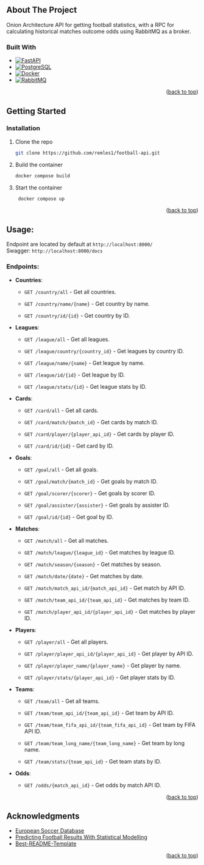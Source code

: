 
## About The Project
Onion Architecture API for getting football statistics, with a RPC for calculating historical matches outcome odds using RabbitMQ as a broker.



### Built With

* [![FastAPI][FastAPI-shield]][FastAPI-url]
* [![PostgreSQL][PostgreSQL-shield]][PostgreSQL-url]
* [![Docker][Docker-shield]][Docker-url]
* [![RabbitMQ][RabbitMQ-shield]][RabbitMQ-url]

<p align="right">(<a href="#readme-top">back to top</a>)</p>



<!-- GETTING STARTED -->
## Getting Started

### Installation
1. Clone the repo
   ```sh
   git clone https://github.com/remles1/football-api.git
   ```
2. Build the container
   ```sh
   docker compose build
   ```
3. Start the container
   ```sh
	docker compose up
   ```

<p align="right">(<a href="#readme-top">back to top</a>)</p>



<!-- USAGE EXAMPLES -->

## Usage:
Endpoint are located by default at ```http://localhost:8000/```\
Swagger: ```http://localhost:8000/docs```

### Endpoints:

-   **Countries**:
    
    -   `GET /country/all` - Get all countries.
        
    -   `GET /country/name/{name}` - Get country by name.
        
    -   `GET /country/id/{id}` - Get country by ID.
        
-   **Leagues**:
    
    -   `GET /league/all` - Get all leagues.
        
    -   `GET /league/country/{country_id}` - Get leagues by country ID.
        
    -   `GET /league/name/{name}` - Get league by name.
        
    -   `GET /league/id/{id}` - Get league by ID.
        
    -   `GET /league/stats/{id}` - Get league stats by ID.
        
-   **Cards**:
    
    -   `GET /card/all` - Get all cards.
        
    -   `GET /card/match/{match_id}` - Get cards by match ID.
        
    -   `GET /card/player/{player_api_id}` - Get cards by player ID.
        
    -   `GET /card/id/{id}` - Get card by ID.
        
-   **Goals**:
    
    -   `GET /goal/all` - Get all goals.
        
    -   `GET /goal/match/{match_id}` - Get goals by match ID.
        
    -   `GET /goal/scorer/{scorer}` - Get goals by scorer ID.
        
    -   `GET /goal/assister/{assister}` - Get goals by assister ID.
        
    -   `GET /goal/id/{id}` - Get goal by ID.
        
-   **Matches**:
    
    -   `GET /match/all` - Get all matches.
        
    -   `GET /match/league/{league_id}` - Get matches by league ID.
        
    -   `GET /match/season/{season}` - Get matches by season.
        
    -   `GET /match/date/{date}` - Get matches by date.
        
    -   `GET /match/match_api_id/{match_api_id}` - Get match by API ID.
        
    -   `GET /match/team_api_id/{team_api_id}` - Get matches by team ID.
        
    -   `GET /match/player_api_id/{player_api_id}` - Get matches by player ID.
        
-   **Players**:
    
    -   `GET /player/all` - Get all players.
        
    -   `GET /player/player_api_id/{player_api_id}` - Get player by API ID.
        
    -   `GET /player/player_name/{player_name}` - Get player by name.
        
    -   `GET /player/stats/{player_api_id}` - Get player stats by ID.
        
-   **Teams**:
    
    -   `GET /team/all` - Get all teams.
        
    -   `GET /team/team_api_id/{team_api_id}` - Get team by API ID.
        
    -   `GET /team/team_fifa_api_id/{team_fifa_api_id}` - Get team by FIFA API ID.
        
    -   `GET /team/team_long_name/{team_long_name}` - Get team by long name.
        
    -   `GET /team/stats/{team_api_id}` - Get team stats by ID.
        
-   **Odds**:
    
    -   `GET /odds/{match_api_id}` - Get odds by match API ID.

<p align="right">(<a href="#readme-top">back to top</a>)</p>




<!-- ACKNOWLEDGMENTS -->
## Acknowledgments


* [European Soccer Database](https://www.kaggle.com/datasets/hugomathien/soccer)
* [Predicting Football Results With Statistical Modelling](https://dashee87.github.io/football/python/predicting-football-results-with-statistical-modelling/)
* [Best-README-Template](https://github.com/othneildrew/Best-README-Template)

<p align="right">(<a href="#readme-top">back to top</a>)</p>



<!-- MARKDOWN LINKS & IMAGES -->
<!-- https://www.markdownguide.org/basic-syntax/#reference-style-links -->


[RabbitMQ-shield]: https://img.shields.io/static/v1?message=RabbitMQ&logo=rabbitmq&label=&color=FF6600&logoColor=white&labelColor=&style=for-the-badge
[RabbitMQ-url]: https://www.rabbitmq.com/
[Docker-shield]: https://img.shields.io/badge/docker-257bd6?style=for-the-badge&logo=docker&logoColor=white
[Docker-url]: https://www.docker.com/
[FastAPI-shield]: https://img.shields.io/badge/FastAPI-005571?style=for-the-badge&logo=fastapi
[FastAPI-url]: https://fastapi.tiangolo.com/
[PostgreSQL-shield]: https://img.shields.io/badge/postgresql-4169e1?style=for-the-badge&logo=postgresql&logoColor=white
[PostgreSQL-url]: https://www.postgresql.org/





